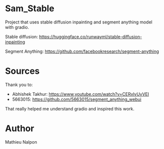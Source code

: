 # Sam_Stable

Project that uses stable diffusion inpainting and segment anything model with gradio.

Stable diffusion: https://huggingface.co/runwayml/stable-diffusion-inpainting

Segment Anything: https://github.com/facebookresearch/segment-anything

# Sources
Thank you to:
- Abhishek Takhur: https://www.youtube.com/watch?v=CERvlvUvVEI
- 5663015: https://github.com/5663015/segment_anything_webui

That really helped me understand gradio and inspired this work.

# Author
Mathieu Nalpon


